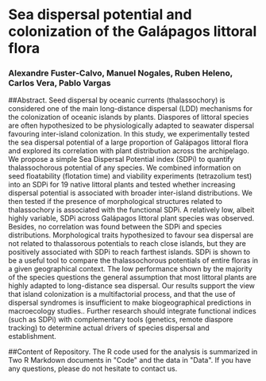 # Sea dispersal potential and colonization of the Galápagos littoral flora
### Alexandre Fuster-Calvo, Manuel Nogales, Ruben Heleno, Carlos Vera, Pablo Vargas 

##Abstract. 
Seed dispersal by oceanic currents (thalassochory) is considered one of the main long-distance dispersal (LDD) mechanisms for the colonization of oceanic islands by plants. Diaspores of littoral species are often hypothesized to be physiologically adapted to seawater dispersal favouring inter-island colonization. In this study, we experimentally tested the sea dispersal potential  of a large proportion of Galápagos littoral flora and explored its correlation with plant distribution across the archipelago. We propose a simple Sea Dispersal Potential index (SDPi) to quantify thalassochorous potential  of any species. 
We combined information on seed floatability (flotation time) and viability experiments (tetrazolium test) into an SDPi for 19 native littoral plants and tested whether increasing dispersal potential is associated with broader inter-island distributions. We then tested if the presence of morphological structures related to thalassochory is associated with the functional SDPi.
A relatively low, albeit highly variable, SDPi across Galápagos littoral plant species was observed. Besides, no correlation was found between the SDPi and species distributions. Morphological traits hypothesized to favour sea dispersal are not related to thalassorous potentials to reach close islands, but they are positively associated with SDPi to reach farthest islands. 
SDPi is shown  to be a useful tool to compare the thalassochorous potentials of entire floras in a given geographical context. The low performance shown by the majority of the species questions the general assumption that most littoral plants are highly adapted to long-distance sea dispersal. Our results support the view that island colonization is a multifactorial process, and that the use of dispersal syndromes is insufficient to make biogeographical predictions in macroecology studies.. Further research should integrate functional indices (such as SDPi) with complementary tools (genetics, remote diaspore tracking) to determine actual drivers of species dispersal and establishment.


##Content of Repository. The R code used for the analysis is summarized in Two R Markdown documents in "Code" and the data in "Data". If you have any questions, please do not hesitate to contact us.


